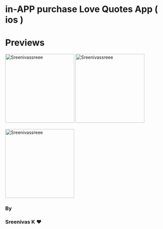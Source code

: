 # in-APP purchase Love Quotes App ( ios )

# Previews

<p >
   <img src="https://github.com/Sreenivassreee/in-APP-purchase-Love-Quotes-App----ios/blob/main/Documentation/Sreenivassreee%2Cios%2CLoveQuotes.png" width="220",height="330" title="Sreenivassreee">
  <img src="https://github.com/Sreenivassreee/in-APP-purchase-Love-Quotes-App----ios/blob/main/Documentation/Sreenivassreee%2Cios%2CLoveQuotes1.png" width="220",height="330" title="Sreenivassreee"><br><br>
       <img src="https://github.com/Sreenivassreee/in-APP-purchase-Love-Quotes-App----ios/blob/main/Documentation/Sreenivassreee%2Cios%2CLoveQuotes2.png" width="220",height="330" title="Sreenivassreee">
   

  <h3> By  </h3>
  <h3> Sreenivas K ❤️</h3>
  
       
</p>

